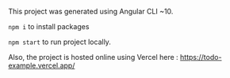 This project was generated using Angular CLI ~10.

`npm i` to install packages

`npm start` to run project locally.

Also, the project is hosted online using Vercel here : https://todo-example.vercel.app/
